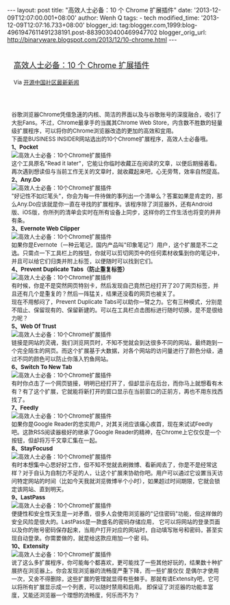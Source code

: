 --- layout: post title: "高效人士必备：10 个 Chrome 扩展插件" date:
'2013-12-09T12:07:00.001+08:00' author: Wenh Q tags: - tech
modified\_time: '2013-12-09T12:07:16.733+08:00' blogger\_id:
tag:blogger.com,1999:blog-4961947611491238191.post-8839030400469947702
blogger\_orig\_url:
http://binaryware.blogspot.com/2013/12/10-chrome.html ---
<div style="margin: 10px; padding: 5px;">

<div style="font-size: 18px;">

[高效人士必备：10 个 Chrome
扩展插件](http://www.oschina.net/news/46633/10-effective-chrome-plugins)

</div>

<div style="font-size: 13px;">

Via [开源中国社区最新新闻](http://www.oschina.net/?from=rss)

</div>

</div>

<div style="font-size: 13px; padding: 15px 0 10px 10px;">

谷歌浏览器Chrome凭借急速的内核、简洁的界面以及与谷歌账号的深度融合，吸引了大批Fans。不过，Chrome最拿手的当属其Chrome
Web
Store，内含数不胜数的轻量级扩展程序，可以将你的Chrome浏览器改造的更加的高效和宜用。\
下面是BUSINESS INSIDER网站选出的10个Chrome扩展程序，高效人士必备哦。\
**1、Pocket**\
![高效人士必备：10个Chrome扩展插件](http://static.oschina.net/uploads/img/201312/07080830_RrSi.jpg)\
这个工具原名"Read it
later"，它能让你临时收藏正在阅读的文章，以便后期接着看。再次遇到想读但与当前工作无关的文章时，就收藏起来吧，心无旁骛，效率自然提高。\
**2、Any.Do**\
![高效人士必备：10个Chrome扩展插件](http://static.oschina.net/uploads/img/201312/07080830_hqwX.jpg)\
"好记性不如烂笔头"，你会为每一件待做的事列出一个清单么？答案如果是肯定的，那么Any.Do应该就是你一直在寻找的扩展程序。该程序除了浏览器外，还有Android版、iOS版，你所列的清单会实时在所有设备上同步，这样你的工作生活也将变的井井有条。\
**3、Evernote Web Clipper**\
![高效人士必备：10个Chrome扩展插件](http://static.oschina.net/uploads/img/201312/07080830_ChRB.jpg)\
如果你是Evernote（一种云笔记，国内产品叫"印象笔记"）用户，这个扩展是不二之选。只需点一下工具栏上的按钮，你就可以剪切网页中的任何素材收集到你的笔记中，并且可以给它们归类并附上标签，以便随时可以找到它们。\
**4、Prevent Duplicate Tabs（防止重复标签）**\
![高效人士必备：10个Chrome扩展插件](http://static.oschina.net/uploads/img/201312/07080830_yHBP.jpg)\
有时候，你是不是突然网页特别卡，然后发现自己竟然已经打开了20了网页标签，并且还有几个是重复的？然后一阵猛关，结果还没看的网页也被关了。\
现在不用郁闷了，Prevent Duplicate
Tabs可以助你一臂之力。它有三种模式，分别是不阻止、保留现有的、保留新建的。可以在工具栏点击图标进行随时切换，是不是很给力呢？\
**5、Web Of Trust**\
![高效人士必备：10个Chrome扩展插件](http://static.oschina.net/uploads/img/201312/07080831_zaZC.jpg)\
链接是网站的灵魂，我们浏览网页时，不知不觉就会到达很多不同的网站，最终跑到一个完全陌生的网页。而这个扩展基于大数据，对各个网站的访问量进行了颜色分级，通过不同的颜色可以防止你落入钓鱼网站。\
**6、Switch To New Tab**\
![高效人士必备：10个Chrome扩展插件](http://static.oschina.net/uploads/img/201312/07080831_n7Dp.jpg)\
有时你点击了一个网页链接，明明已经打开了，但却显示在后台，而你马上就想看有木有？有了这个扩展，它就能将新打开的窗口显示在当前窗口的正前方，再也不用东找西找了。\
**7、Feedly**\
![高效人士必备：10个Chrome扩展插件](http://static.oschina.net/uploads/img/201312/07080831_ajtM.jpg)\
如果你是Google
Reader的忠实用户，对其关闭应该痛心疾首，现在来试试Feedly吧。这款RSS阅读器极好的继承了Google
Reader的精神，在Chrome上它仅仅是一个按钮，但却将万千文章汇集在一起。\
**8、StayFocusd**\
![高效人士必备：10个Chrome扩展插件](http://static.oschina.net/uploads/img/201312/07080831_1hyF.jpg)\
有时本想集中心思好好工作，但不知不觉就去刷微博、看新闻去了，你是不是经常这样？对于自认为自制力不足的人，让这个扩展来协助你吧。用户可以通过它设置当天访问特定网站的时间（比如今天我就浏览微博半个小时），如果超过时间期限，它就会锁定该网站、直到明天。\
**9、LastPass**\
![高效人士必备：10个Chrome扩展插件](http://static.oschina.net/uploads/img/201312/07080831_y7rJ.jpg)\
便捷性和安全性天生是一对矛盾，很多人会使用浏览器的"记住密码"功能，但这样做的安全风险是很大的。LastPass是一款盛名的密码存储应用，
它可以将网站的登录页面以及你的账号密码保存起来，当用户打开对应的网站时，自动填写账号和密码，甚至实现自动登录。你需要做的，就是给这款应用加一个密
码。\
**10、Extensity**\
![高效人士必备：10个Chrome扩展插件](http://static.oschina.net/uploads/img/201312/07080831_Npm9.jpg)\
说了这么多扩展程序，你可能每个都喜欢，更可能找了一些其他好玩的，结果数十种扩展挤在浏览器上。你会发现浏览器的流畅度严重下降，而一些扩展仅仅
是偶尔才使用一次，又舍不得删除，这些扩展的管理就显得有些棘手。那就有请Extensity吧，它可以将所有扩展显示成一个列表，可以随时禁用和启用。
即保证了浏览器的功能丰富度，又能还浏览器一个理想的流畅度，何乐而不为？

</div>
